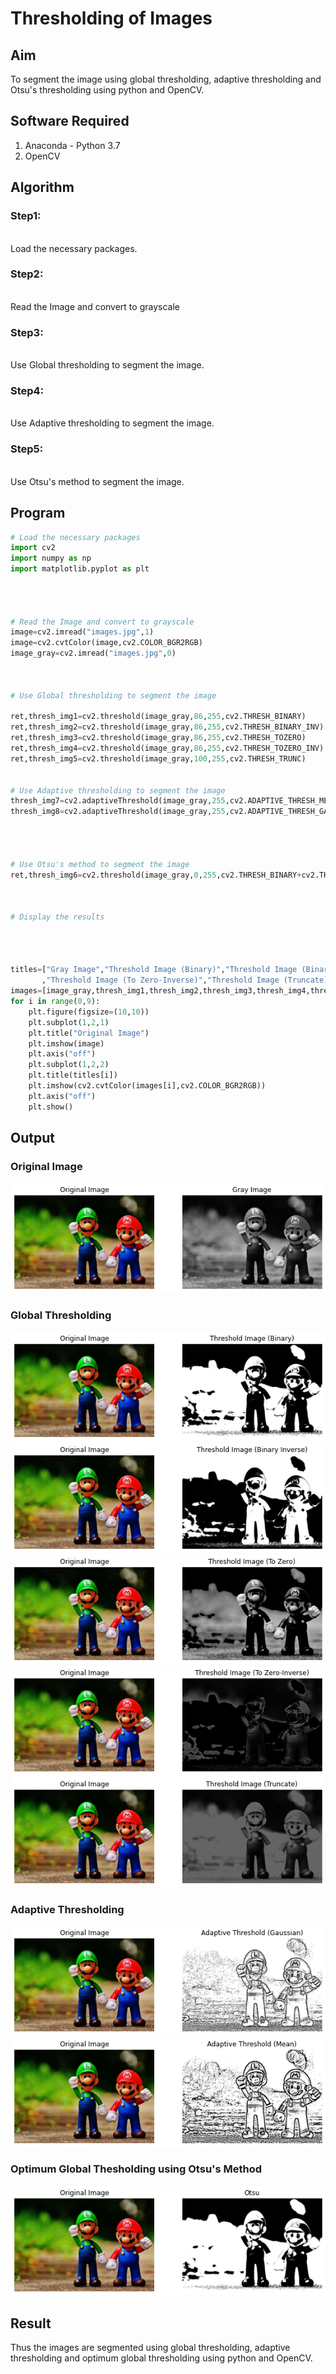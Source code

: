 # Thresholding of Images
## Aim
To segment the image using global thresholding, adaptive thresholding and Otsu's thresholding using python and OpenCV.

## Software Required
1. Anaconda - Python 3.7
2. OpenCV

## Algorithm

### Step1:
<br>Load the necessary packages.

### Step2:
<br>Read the Image and convert to grayscale

### Step3:
<br>Use Global thresholding to segment the image.

### Step4:
<br>Use Adaptive thresholding to segment the image.

### Step5:
<br>Use Otsu's method to segment the image.

## Program

```python
# Load the necessary packages
import cv2
import numpy as np
import matplotlib.pyplot as plt




# Read the Image and convert to grayscale
image=cv2.imread("images.jpg",1)
image=cv2.cvtColor(image,cv2.COLOR_BGR2RGB)
image_gray=cv2.imread("images.jpg",0)



# Use Global thresholding to segment the image

ret,thresh_img1=cv2.threshold(image_gray,86,255,cv2.THRESH_BINARY)
ret,thresh_img2=cv2.threshold(image_gray,86,255,cv2.THRESH_BINARY_INV)
ret,thresh_img3=cv2.threshold(image_gray,86,255,cv2.THRESH_TOZERO)
ret,thresh_img4=cv2.threshold(image_gray,86,255,cv2.THRESH_TOZERO_INV)
ret,thresh_img5=cv2.threshold(image_gray,100,255,cv2.THRESH_TRUNC)


# Use Adaptive thresholding to segment the image
thresh_img7=cv2.adaptiveThreshold(image_gray,255,cv2.ADAPTIVE_THRESH_MEAN_C,cv2.THRESH_BINARY,11,2)
thresh_img8=cv2.adaptiveThreshold(image_gray,255,cv2.ADAPTIVE_THRESH_GAUSSIAN_C,cv2.THRESH_BINARY,11,2)




# Use Otsu's method to segment the image 
ret,thresh_img6=cv2.threshold(image_gray,0,255,cv2.THRESH_BINARY+cv2.THRESH_OTSU)



# Display the results




titles=["Gray Image","Threshold Image (Binary)","Threshold Image (Binary Inverse)","Threshold Image (To Zero)"
       ,"Threshold Image (To Zero-Inverse)","Threshold Image (Truncate)","Otsu","Adaptive Threshold (Mean)","Adaptive Threshold (Gaussian)"]
images=[image_gray,thresh_img1,thresh_img2,thresh_img3,thresh_img4,thresh_img5,thresh_img6,thresh_img7,thresh_img8]
for i in range(0,9):
    plt.figure(figsize=(10,10))
    plt.subplot(1,2,1)
    plt.title("Original Image")
    plt.imshow(image)
    plt.axis("off")
    plt.subplot(1,2,2)
    plt.title(titles[i])
    plt.imshow(cv2.cvtColor(images[i],cv2.COLOR_BGR2RGB))
    plt.axis("off")
    plt.show()
```
## Output

### Original Image
![output](1.png)

### Global Thresholding
![output](2.png)
![output](3.png)
![output](4.png)
![output](5.png)
![output](6.png)
### Adaptive Thresholding
![output](9.png)
![output](8.png)
### Optimum Global Thesholding using Otsu's Method
![output](7.png)

## Result
Thus the images are segmented using global thresholding, adaptive thresholding and optimum global thresholding using python and OpenCV.

